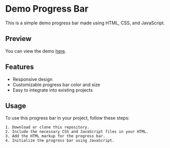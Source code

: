 # Demo Progress Bar

This is a simple demo progress bar made using HTML, CSS, and JavaScript.

## Preview

You can view the demo [here](https://yash-963.github.io/progressbar).

## Features

- Responsive design
- Customizable progress bar color and size
- Easy to integrate into existing projects

## Usage

To use this progress bar in your project, follow these steps:

    1. Download or clone this repository.
    2. Include the necessary CSS and JavaScript files in your HTML.
    3. Add the HTML markup for the progress bar.
    4. Initialize the progress bar using JavaScript.


